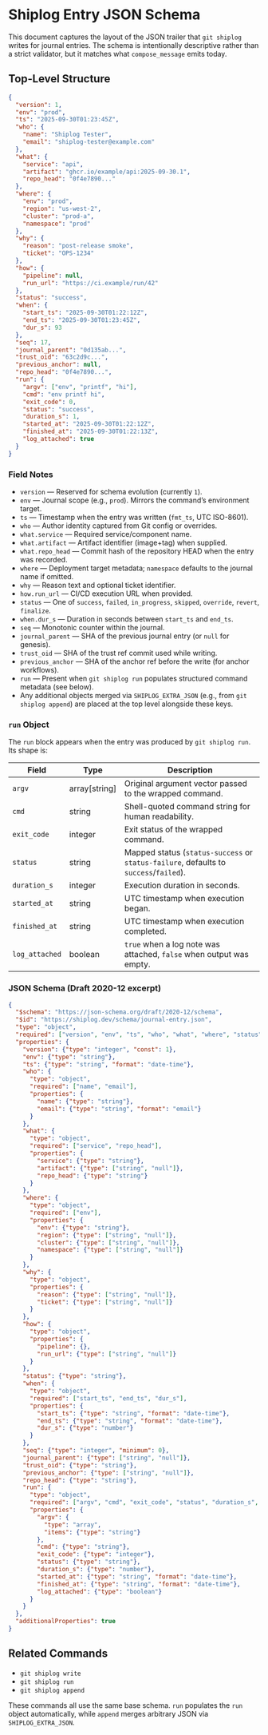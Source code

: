 # Shiplog Entry JSON Schema

This document captures the layout of the JSON trailer that `git shiplog` writes for journal entries. The schema is intentionally descriptive rather than a strict validator, but it matches what `compose_message` emits today.

## Top-Level Structure

```json
{
  "version": 1,
  "env": "prod",
  "ts": "2025-09-30T01:23:45Z",
  "who": {
    "name": "Shiplog Tester",
    "email": "shiplog-tester@example.com"
  },
  "what": {
    "service": "api",
    "artifact": "ghcr.io/example/api:2025-09-30.1",
    "repo_head": "0f4e7890..."
  },
  "where": {
    "env": "prod",
    "region": "us-west-2",
    "cluster": "prod-a",
    "namespace": "prod"
  },
  "why": {
    "reason": "post-release smoke",
    "ticket": "OPS-1234"
  },
  "how": {
    "pipeline": null,
    "run_url": "https://ci.example/run/42"
  },
  "status": "success",
  "when": {
    "start_ts": "2025-09-30T01:22:12Z",
    "end_ts": "2025-09-30T01:23:45Z",
    "dur_s": 93
  },
  "seq": 17,
  "journal_parent": "0d135ab...",
  "trust_oid": "63c2d9c...",
  "previous_anchor": null,
  "repo_head": "0f4e7890...",
  "run": {
    "argv": ["env", "printf", "hi"],
    "cmd": "env printf hi",
    "exit_code": 0,
    "status": "success",
    "duration_s": 1,
    "started_at": "2025-09-30T01:22:12Z",
    "finished_at": "2025-09-30T01:22:13Z",
    "log_attached": true
  }
}
```

### Field Notes

- `version` — Reserved for schema evolution (currently `1`).
- `env` — Journal scope (e.g., `prod`). Mirrors the command’s environment target.
- `ts` — Timestamp when the entry was written (`fmt_ts`, UTC ISO-8601).
- `who` — Author identity captured from Git config or overrides.
- `what.service` — Required service/component name.
- `what.artifact` — Artifact identifier (image+tag) when supplied.
- `what.repo_head` — Commit hash of the repository HEAD when the entry was recorded.
- `where` — Deployment target metadata; `namespace` defaults to the journal name if omitted.
- `why` — Reason text and optional ticket identifier.
- `how.run_url` — CI/CD execution URL when provided.
- `status` — One of `success`, `failed`, `in_progress`, `skipped`, `override`, `revert`, `finalize`.
- `when.dur_s` — Duration in seconds between `start_ts` and `end_ts`.
- `seq` — Monotonic counter within the journal.
- `journal_parent` — SHA of the previous journal entry (or `null` for genesis).
- `trust_oid` — SHA of the trust ref commit used while writing.
- `previous_anchor` — SHA of the anchor ref before the write (for anchor workflows).
- `run` — Present when `git shiplog run` populates structured command metadata (see below).
- Any additional objects merged via `SHIPLOG_EXTRA_JSON` (e.g., from `git shiplog append`) are placed at the top level alongside these keys.

### `run` Object

The `run` block appears when the entry was produced by `git shiplog run`. Its shape is:

| Field | Type | Description |
|-------|------|-------------|
| `argv` | array[string] | Original argument vector passed to the wrapped command. |
| `cmd` | string | Shell-quoted command string for human readability. |
| `exit_code` | integer | Exit status of the wrapped command. |
| `status` | string | Mapped status (`status-success` or `status-failure`, defaults to `success`/`failed`). |
| `duration_s` | integer | Execution duration in seconds. |
| `started_at` | string | UTC timestamp when execution began. |
| `finished_at` | string | UTC timestamp when execution completed. |
| `log_attached` | boolean | `true` when a log note was attached, `false` when output was empty. |

### JSON Schema (Draft 2020-12 excerpt)

```json
{
  "$schema": "https://json-schema.org/draft/2020-12/schema",
  "$id": "https://shiplog.dev/schema/journal-entry.json",
  "type": "object",
  "required": ["version", "env", "ts", "who", "what", "where", "status", "when", "seq", "trust_oid", "repo_head"],
  "properties": {
    "version": {"type": "integer", "const": 1},
    "env": {"type": "string"},
    "ts": {"type": "string", "format": "date-time"},
    "who": {
      "type": "object",
      "required": ["name", "email"],
      "properties": {
        "name": {"type": "string"},
        "email": {"type": "string", "format": "email"}
      }
    },
    "what": {
      "type": "object",
      "required": ["service", "repo_head"],
      "properties": {
        "service": {"type": "string"},
        "artifact": {"type": ["string", "null"]},
        "repo_head": {"type": "string"}
      }
    },
    "where": {
      "type": "object",
      "required": ["env"],
      "properties": {
        "env": {"type": "string"},
        "region": {"type": ["string", "null"]},
        "cluster": {"type": ["string", "null"]},
        "namespace": {"type": ["string", "null"]}
      }
    },
    "why": {
      "type": "object",
      "properties": {
        "reason": {"type": ["string", "null"]},
        "ticket": {"type": ["string", "null"]}
      }
    },
    "how": {
      "type": "object",
      "properties": {
        "pipeline": {},
        "run_url": {"type": ["string", "null"]}
      }
    },
    "status": {"type": "string"},
    "when": {
      "type": "object",
      "required": ["start_ts", "end_ts", "dur_s"],
      "properties": {
        "start_ts": {"type": "string", "format": "date-time"},
        "end_ts": {"type": "string", "format": "date-time"},
        "dur_s": {"type": "number"}
      }
    },
    "seq": {"type": "integer", "minimum": 0},
    "journal_parent": {"type": ["string", "null"]},
    "trust_oid": {"type": "string"},
    "previous_anchor": {"type": ["string", "null"]},
    "repo_head": {"type": "string"},
    "run": {
      "type": "object",
      "required": ["argv", "cmd", "exit_code", "status", "duration_s", "started_at", "finished_at", "log_attached"],
      "properties": {
        "argv": {
          "type": "array",
          "items": {"type": "string"}
        },
        "cmd": {"type": "string"},
        "exit_code": {"type": "integer"},
        "status": {"type": "string"},
        "duration_s": {"type": "number"},
        "started_at": {"type": "string", "format": "date-time"},
        "finished_at": {"type": "string", "format": "date-time"},
        "log_attached": {"type": "boolean"}
      }
    }
  },
  "additionalProperties": true
}
```

## Related Commands

- `git shiplog write`
- `git shiplog run`
- `git shiplog append`

These commands all use the same base schema. `run` populates the `run` object automatically, while `append` merges arbitrary JSON via `SHIPLOG_EXTRA_JSON`.

